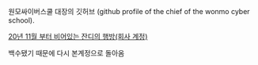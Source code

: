 원모싸이버스쿨 대장의 깃허브
(github profile of the chief of the wonmo cyber school). 

[20년 11월 부터 비어있는 잔디의 행방(회사 계정)](https://github.com/yeowonmo)  

백수됐기 때문에 다시 본계정으로 돌아옴
